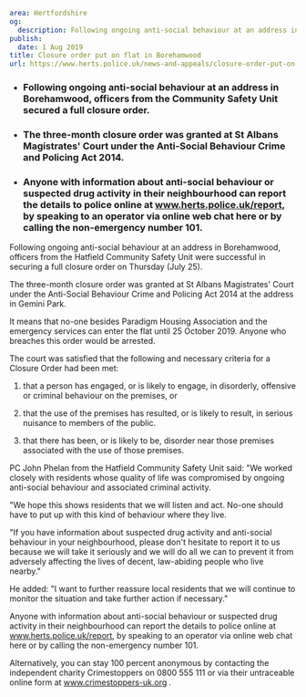 ```yaml
area: Hertfordshire
og:
  description: Following ongoing anti-social behaviour at an address in Borehamwood, officers from the Hatfield Community Safety Unit were successful in securing a full closure order on Thursday (July 25).
publish:
  date: 1 Aug 2019
title: Closure order put on flat in Borehamwood
url: https://www.herts.police.uk/news-and-appeals/closure-order-put-on-flat-in-borehamwood-0586j
```

* ### Following ongoing anti-social behaviour at an address in Borehamwood, officers from the Community Safety Unit secured a full closure order.

 * ### The three-month closure order was granted at St Albans Magistrates' Court under the Anti-Social Behaviour Crime and Policing Act 2014.

 * ### Anyone with information about anti-social behaviour or suspected drug activity in their neighbourhood can report the details to police online at www.herts.police.uk/report, by speaking to an operator via online web chat here or by calling the non-emergency number 101.

Following ongoing anti-social behaviour at an address in Borehamwood, officers from the Hatfield Community Safety Unit were successful in securing a full closure order on Thursday (July 25).

The three-month closure order was granted at St Albans Magistrates' Court under the Anti-Social Behaviour Crime and Policing Act 2014 at the address in Gemini Park.

It means that no-one besides Paradigm Housing Association and the emergency services can enter the flat until 25 October 2019. Anyone who breaches this order would be arrested.

The court was satisfied that the following and necessary criteria for a Closure Order had been met:

1) that a person has engaged, or is likely to engage, in disorderly, offensive or criminal behaviour on the premises, or

2) that the use of the premises has resulted, or is likely to result, in serious nuisance to members of the public.

3) that there has been, or is likely to be, disorder near those premises associated with the use of those premises.

PC John Phelan from the Hatfield Community Safety Unit said: "We worked closely with residents whose quality of life was compromised by ongoing anti-social behaviour and associated criminal activity.

"We hope this shows residents that we will listen and act. No-one should have to put up with this kind of behaviour where they live.

"If you have information about suspected drug activity and anti-social behaviour in your neighbourhood, please don't hesitate to report it to us because we will take it seriously and we will do all we can to prevent it from adversely affecting the lives of decent, law-abiding people who live nearby."

He added: "I want to further reassure local residents that we will continue to monitor the situation and take further action if necessary."

Anyone with information about anti-social behaviour or suspected drug activity in their neighbourhood can report the details to police online at www.herts.police.uk/report, by speaking to an operator via online web chat here or by calling the non-emergency number 101.

Alternatively, you can stay 100 percent anonymous by contacting the independent charity Crimestoppers on 0800 555 111 or via their untraceable online form at www.crimestoppers-uk.org _._
